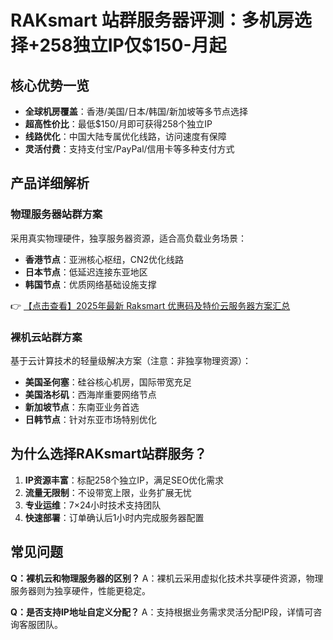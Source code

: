 # RAKsmart 站群服务器评测：多机房选择+258独立IP仅$150-月起

## 核心优势一览

- **全球机房覆盖**：香港/美国/日本/韩国/新加坡等多节点选择
- **超高性价比**：最低$150/月即可获得258个独立IP
- **线路优化**：中国大陆专属优化线路，访问速度有保障
- **灵活付费**：支持支付宝/PayPal/信用卡等多种支付方式

## 产品详细解析

### 物理服务器站群方案
采用真实物理硬件，独享服务器资源，适合高负载业务场景：

- **香港节点**：亚洲核心枢纽，CN2优化线路
- **日本节点**：低延迟连接东亚地区
- **韩国节点**：优质网络基础设施支撑

👉 [【点击查看】2025年最新 Raksmart 优惠码及特价云服务器方案汇总](https://bit.ly/raksmart)

### 裸机云站群方案
基于云计算技术的轻量级解决方案（注意：非独享物理资源）：

- **美国圣何塞**：硅谷核心机房，国际带宽充足
- **美国洛杉矶**：西海岸重要网络节点
- **新加坡节点**：东南亚业务首选
- **日韩节点**：针对东亚市场特别优化

## 为什么选择RAKsmart站群服务？

1. **IP资源丰富**：标配258个独立IP，满足SEO优化需求
2. **流量无限制**：不设带宽上限，业务扩展无忧
3. **专业运维**：7×24小时技术支持团队
4. **快速部署**：订单确认后1小时内完成服务器配置

## 常见问题

**Q：裸机云和物理服务器的区别？**
A：裸机云采用虚拟化技术共享硬件资源，物理服务器则为独享硬件，性能更稳定。

**Q：是否支持IP地址自定义分配？**
A：支持根据业务需求灵活分配IP段，详情可咨询客服团队。